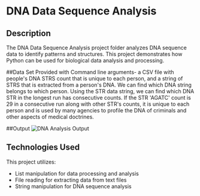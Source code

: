 # DNA Data Sequence Analysis

## Description

The DNA Data Sequence Analysis project folder analyzes DNA sequence data to identify patterns and structures. This project demonstrates how Python can be used for biological data analysis and processing.

##Data Set
Provided with Command line arguments- a CSV file with people's DNA STRS count that is unique to each person, and a string of STRS that is extracted from a person's DNA. We can find which DNA string belongs to which person. Using the STR data string, we can find which DNA STR in the longest run has consecutive counts. If the STR 'AGATC' count is 29 in a consecutive run along with other STR's counts, it is unique to each person and is used by many agencies to profile the DNA of criminals and other aspects of medical doctrines.

##Output
![DNA Analysis Output](https://github.com/Baniya-sen/Data-Analyzing-Scripts/assets/144620117/2b4b7b18-dae2-4045-b2e4-6c92b1ef6530)


## Technologies Used

This project utilizes:
- List manipulation for data processing and analysis
- File reading for extracting data from text files
- String manipulation for DNA sequence analysis

